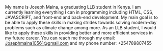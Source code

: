 My name is Joseph Maina, a graduating LLB student in Kenya.
I am currently learning everything I can in programming including HTML, CSS, JAVASCRIPT, and front-end and back-end development.
My main goal is to be able to apply these skills in making strides towards solving modern-day problems such as climate change among more.
As an LLB student, I would like to apply these skills in providing better and more efficient services in my future career.
You can reach me through my email: Josephmaina10561@gmail.com and my phone number: +254789807455
